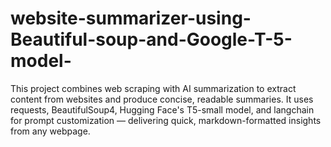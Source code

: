 # website-summarizer-using-Beautiful-soup-and-Google-T-5-model-
This project combines web scraping with AI summarization to extract content from websites and produce concise, readable summaries. It uses requests, BeautifulSoup4, Hugging Face's T5-small model, and langchain for prompt customization — delivering quick, markdown-formatted insights from any webpage.
